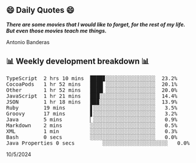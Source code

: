 ## 😄 Daily Quotes 😄

_**There are some movies that I would like to forget, for the rest of my life. But even those movies teach me things.**_

Antonio Banderas



## 📊 Weekly development breakdown 📊

<pre>TypeScript  2 hrs 10 mins  ████▊░░░░░░░░░░░░░░░░  23.2%
CocoaPods   1 hr 52 mins   ████▏░░░░░░░░░░░░░░░░  20.1%
Other       1 hr 52 mins   ████▏░░░░░░░░░░░░░░░░  20.0%
JavaScript  1 hr 21 mins   ███░░░░░░░░░░░░░░░░░░  14.4%
JSON        1 hr 18 mins   ██▉░░░░░░░░░░░░░░░░░░  13.9%
Ruby        19 mins        ▋░░░░░░░░░░░░░░░░░░░░   3.5%
Groovy      17 mins        ▋░░░░░░░░░░░░░░░░░░░░   3.2%
Java        5 mins         ▏░░░░░░░░░░░░░░░░░░░░   0.9%
Markdown    2 mins         ░░░░░░░░░░░░░░░░░░░░░   0.5%
XML         1 min          ░░░░░░░░░░░░░░░░░░░░░   0.3%
Bash        0 secs         ░░░░░░░░░░░░░░░░░░░░░   0.0%
Java Properties 0 secs         ░░░░░░░░░░░░░░░░░░░░░   0.0%</pre>

10/5/2024